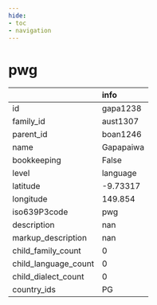 ```yaml
---
hide:
- toc
- navigation
---
```

# pwg
|                      | info      |
|:---------------------|:----------|
| id                   | gapa1238  |
| family_id            | aust1307  |
| parent_id            | boan1246  |
| name                 | Gapapaiwa |
| bookkeeping          | False     |
| level                | language  |
| latitude             | -9.73317  |
| longitude            | 149.854   |
| iso639P3code         | pwg       |
| description          | nan       |
| markup_description   | nan       |
| child_family_count   | 0         |
| child_language_count | 0         |
| child_dialect_count  | 0         |
| country_ids          | PG        |